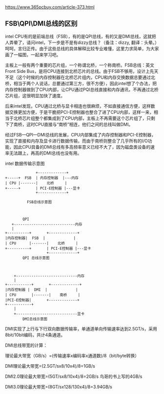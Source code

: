 https://www.365pcbuy.com/article-373.html

## FSB\QPI\DMI总线的区别

intel CPU有的是前端总线（FSB），有的是QPI总线，有的又是DMI总线，这就把人弄晕了，请问intel，下一步是不是有dizzy总线？（备注：dizzy, 翻译：头晕。）呵呵，言归正传。由于这些总线的具体解释比较专业难懂，这里力求简单，为大家画了一幅图，一起来学习吧。

主板上一般有两个重要的芯片组，一个称谓北桥，一个称南桥。FSB总线：英文Front Side Bus，是将CPU连接到北桥芯片的总线。由于FSB不够用，设计上先天不足（这个时候的内存控制器在北桥芯片组内，CPU和内存交换数据总要通过北桥，相当于两个人说话，总要通过第三方，很不方便），因此intel想了个办法，把内存控制器做到了CPU内部，让CPU通过PQI总线直接和内存通讯，不再通过北桥芯片组，这很明显加快了速度。

后来intel发现，CPU通过北桥与显卡相连也很麻烦，不如直接通信方便，这样数据交换更加方便，于是干脆把PCI-E控制器也整合了进了CPU内部，这样一来，相当于北桥芯片组整个都集成到了CPU内部，主板上不再需要这个芯片组了，只剩下了南桥，这时CPU直接与“南桥”相连，他们之间的总线叫做DMI。

经过FSB—QPI—DMI总线的发展，CPU内部集成了内存控制器和PCI-E控制器，实现了直接和内存及显卡进行数据传输，而由于南桥则整合了几乎所有的I/O功能，因此CPU具备的DMI总线有多高频率意义已经不大了，因为磁盘类设备的速率无法跟上，再高的DMI总线也没有用。


intel 数据传输示意图

                  +-------------+
    +-----+  FSB  | 内存控制器  |---内存
    | CPU |-------|    北桥     |
    +-----+       | PCI-E控制器 |---显卡
                  +-------------+

              FSB总线示意图



            QPI
       +----------------------------内存
       |
    +----------+       +-------------+ 
    |内存控制器|  FSB  |             |
    | CPU      |-------|    北桥     |
    +----------+       | PCI-E控制器 |---显卡
                       +-------------+
            QPI 总线示意图



        +----------------------------内存
        |
    +-----------+       +-------------+ 
    |内存控制器 |  DMI  |             |
    | CPU       |-------|    南桥     |
    |PCI-E控制器|       +-------------+
    +-----------+       
        |
        +----------------------------显卡
            DMI总线示意图





DMI实现了上行与下行双向数据传输率，单通道单向传输速率达到2.5GT/s，采用8bit/10bit编码，共计4条通道。

DMI总线带宽的计算：

理论最大带宽（GB/s）=(传输速率x编码率x通道数)/8（bit/byte转换）

DMI理论最大带宽=(2.5GT/sx8/10x4)/8=1GB/s

DMI2.0理论最大带宽=(5GT/sx8/10x4)/8=2GB/s           鸟哥的书上写的4GB/s

DMI3.0理论最大带宽=(8GT/sx128/130x4)/8=3.94GB/s
